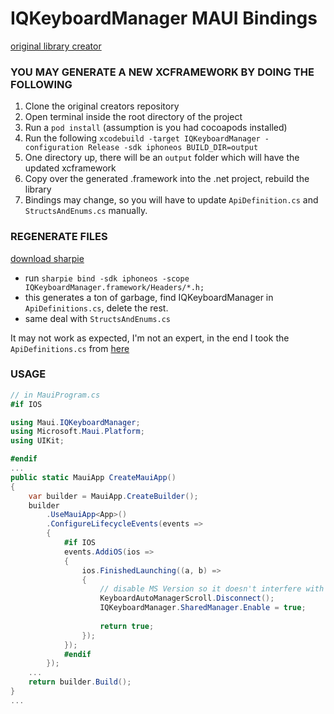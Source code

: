 # IQKeyboardManager MAUI Bindings

[original library creator](https://github.com/hackiftekhar/IQKeyboardManager)

### YOU MAY GENERATE A NEW XCFRAMEWORK BY DOING THE FOLLOWING
1. Clone the original creators repository
2. Open terminal inside the root directory of the project
3. Run a ```pod install``` (assumption is you had cocoapods installed)
4. Run the following ```xcodebuild -target IQKeyboardManager -configuration Release -sdk iphoneos BUILD_DIR=output```
5. One directory up, there will be an ```output``` folder which will have the updated xcframework
6. Copy over the generated .framework into the .net project, rebuild the library
7. Bindings may change, so you will have to update ```ApiDefinition.cs``` and ```StructsAndEnums.cs``` manually.

### REGENERATE FILES

[download sharpie](https://learn.microsoft.com/en-us/previous-versions/xamarin/ios/platform/binding-objective-c/walkthrough?tabs=macos)

* run ```sharpie bind -sdk iphoneos -scope IQKeyboardManager.framework/Headers/*.h;```
* this generates a ton of garbage, find IQKeyboardManager in ```ApiDefinitions.cs```, delete the rest. 
* same deal with ```StructsAndEnums.cs```

It may not work as expected, I'm not an expert, in the end I took the ```ApiDefinitions.cs``` from [here](https://github.com/Emtiaz-Tafsir/Maui.IQKeyboardManager/tree/master)

### USAGE
```C#
// in MauiProgram.cs
#if IOS

using Maui.IQKeyboardManager;
using Microsoft.Maui.Platform;
using UIKit;

#endif
...
public static MauiApp CreateMauiApp()
{
    var builder = MauiApp.CreateBuilder();
    builder
        .UseMauiApp<App>()
        .ConfigureLifecycleEvents(events =>
        {
            #if IOS
            events.AddiOS(ios =>
            {
                ios.FinishedLaunching((a, b) =>
                { 
                    // disable MS Version so it doesn't interfere with IQKeyboardManager 
                    KeyboardAutoManagerScroll.Disconnect();
                    IQKeyboardManager.SharedManager.Enable = true;
                    
                    return true;
                });
            });
            #endif
        });
    ...
    return builder.Build();
}
...
```
